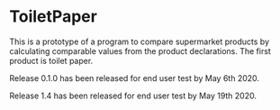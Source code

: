 # ToiletPaper

This is a prototype of a program to compare supermarket products by calculating comparable values from the product declarations.
The first product is toilet paper.

Release 0.1.0 has been released for end user test by May 6th 2020.

Release 1.4 has been released for end user test by May 19th 2020.
